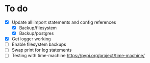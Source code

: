# To do

- [x] Update all import statements and config references
  - [x] Backup/filesystem
  - [x] Backup/postgres
- [x] Get logger working
- [ ] Enable filesystem backups
- [ ] Swap print for log statements
- [ ] Testing with time-machine https://pypi.org/project/time-machine/
